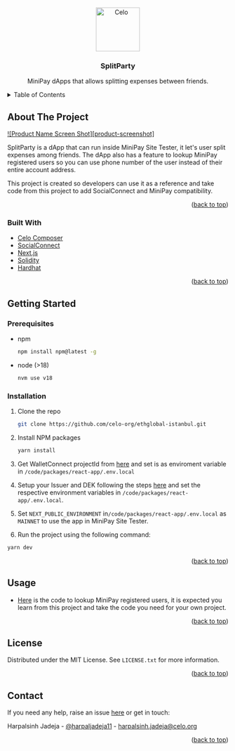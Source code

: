 <!-- Improved compatibility of back to top link: See: https://github.com/othneildrew/Best-README-Template/pull/73 -->

<a name="readme-top"></a>

<!-- PROJECT LOGO -->
<br />
<div align="center">
  <a href="https://github.com/othneildrew/Best-README-Template">
    <img width="100px" src="https://github.com/celo-org/celo-composer/blob/main/images/readme/celo_isotype.svg" align="center" alt="Celo" />
  </a>

  <h3 align="center">SplitParty</h3>

  <p align="center">
    MiniPay dApps that allows splitting expenses between friends.
  </p>
</div>

<!-- TABLE OF CONTENTS -->
<details>
  <summary>Table of Contents</summary>
  <ol>
    <li>
      <a href="#about-the-project">About The Project</a>
      <ul>
        <li><a href="#built-with">Built With</a></li>
      </ul>
    </li>
    <li>
      <a href="#getting-started">Getting Started</a>
      <ul>
        <li><a href="#prerequisites">Prerequisites</a></li>
        <li><a href="#installation">Installation</a></li>
      </ul>
    </li>
    <li><a href="#usage">Usage</a></li>
    <li><a href="#roadmap">Roadmap</a></li>
    <li><a href="#contributing">Contributing</a></li>
    <li><a href="#license">License</a></li>
    <li><a href="#contact">Contact</a></li>
    <li><a href="#acknowledgments">Acknowledgments</a></li>
  </ol>
</details>

<!-- ABOUT THE PROJECT -->

## About The Project

[![Product Name Screen Shot][product-screenshot]](https://example.com)

SplitParty is a dApp that can run inside MiniPay Site Tester, it let's user split expenses among friends. The dApp also has a feature to lookup MiniPay registered users so you can use phone number of the user instead of their entire account address.

This project is created so developers can use it as a reference and take code from this project to add SocialConnect and MiniPay compatibility.

<p align="right">(<a href="#readme-top">back to top</a>)</p>

### Built With

-   [Celo Composer](https://github.com/celo-org/celo-composer)
-   [SocialConnect](https://github.com/celo-org/social-connect)
-   [Next.js](https://nextjs.org)
-   [Solidity](https://soliditylang.org/)
-   [Hardhat](https://hardhat.org/)

<p align="right">(<a href="#readme-top">back to top</a>)</p>

<!-- GETTING STARTED -->

## Getting Started

### Prerequisites

-   npm

    ```sh
    npm install npm@latest -g
    ```

-   node (>18)

    ```sh
    nvm use v18
    ```

### Installation

1. Clone the repo
    ```sh
    git clone https://github.com/celo-org/ethglobal-istanbul.git
    ```
2. Install NPM packages

    ```sh
    yarn install
    ```

3. Get WalletConnect projectId from [here](https://cloud.walletconnect.com/sign-in) and set is as enviroment variable in `/code/packages/react-app/.env.local`

4. Setup your Issuer and DEK following the steps [here](https://github.com/celo-org/social-connect/blob/main/docs/key-setup.md) and set the respective environment variables in `/code/packages/react-app/.env.local`.

5. Set `NEXT_PUBLIC_ENVIRONMENT` in`/code/packages/react-app/.env.local` as `MAINNET` to use the app in MiniPay Site Tester.

6. Run the project using the following command:

```sh
yarn dev
```

<p align="right">(<a href="#readme-top">back to top</a>)</p>

<!-- USAGE EXAMPLES -->

## Usage

-   [Here](/code/packages/react-app/pages/api/socialconnect/lookup.ts) is the code to lookup MiniPay registered users, it is expected you learn from this project and take the code you need for your own project.

<p align="right">(<a href="#readme-top">back to top</a>)</p>

<!-- LICENSE -->

## License

Distributed under the MIT License. See `LICENSE.txt` for more information.

<p align="right">(<a href="#readme-top">back to top</a>)</p>

<!-- CONTACT -->

## Contact

If you need any help, raise an issue [here](https://github.com/celo-org/ethglobal-istanbul/discussions/categories/q-a) or get in touch:

Harpalsinh Jadeja - [@harpaljadeja11](https://twitter.com/harpaljadeja11) - harpalsinh.jadeja@celo.org

<p align="right">(<a href="#readme-top">back to top</a>)</p>

